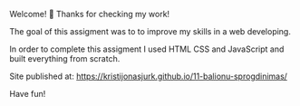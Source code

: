 Welcome! 👋 Thanks for checking my work!

The goal of this assigment was to to improve my skills in a web developing.

In order to complete this assigment I used HTML CSS and JavaScript and built everything from scratch.

Site published at: https://kristijonasjurk.github.io/11-balionu-sprogdinimas/

Have fun!

